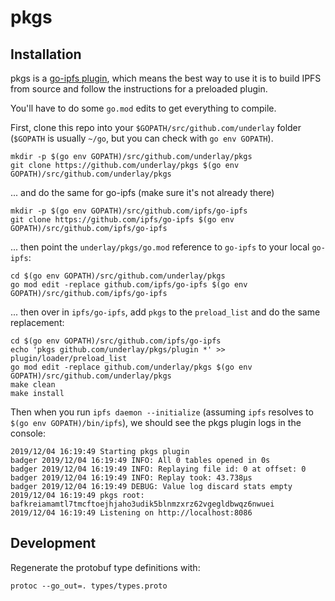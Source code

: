 # pkgs

## Installation

pkgs is a [go-ipfs plugin](https://github.com/ipfs/go-ipfs/blob/master/docs/plugins.md), which means the best way to use it is to build IPFS from source and follow the instructions for a preloaded plugin.

You'll have to do some `go.mod` edits to get everything to compile.

First, clone this repo into your `$GOPATH/src/github.com/underlay` folder (`$GOPATH` is usually `~/go`, but you can check with `go env GOPATH`).

```
mkdir -p $(go env GOPATH)/src/github.com/underlay/pkgs
git clone https://github.com/underlay/pkgs $(go env GOPATH)/src/github.com/underlay/pkgs
```

... and do the same for go-ipfs (make sure it's not already there)

```
mkdir -p $(go env GOPATH)/src/github.com/ipfs/go-ipfs
git clone https://github.com/ipfs/go-ipfs $(go env GOPATH)/src/github.com/ipfs/go-ipfs
```

... then point the `underlay/pkgs/go.mod` reference to `go-ipfs` to your local `go-ipfs`:

```
cd $(go env GOPATH)/src/github.com/underlay/pkgs
go mod edit -replace github.com/ipfs/go-ipfs $(go env GOPATH)/src/github.com/ipfs/go-ipfs
```

... then over in `ipfs/go-ipfs`, add `pkgs` to the `preload_list` and do the same replacement:

```
cd $(go env GOPATH)/src/github.com/ipfs/go-ipfs
echo 'pkgs github.com/underlay/pkgs/plugin *' >> plugin/loader/preload_list
go mod edit -replace github.com/underlay/pkgs $(go env GOPATH)/src/github.com/underlay/pkgs
make clean
make install
```

Then when you run `ipfs daemon --initialize` (assuming `ipfs` resolves to `$(go env GOPATH)/bin/ipfs`), we should see the pkgs plugin logs in the console:

```
2019/12/04 16:19:49 Starting pkgs plugin
badger 2019/12/04 16:19:49 INFO: All 0 tables opened in 0s
badger 2019/12/04 16:19:49 INFO: Replaying file id: 0 at offset: 0
badger 2019/12/04 16:19:49 INFO: Replay took: 43.738µs
badger 2019/12/04 16:19:49 DEBUG: Value log discard stats empty
2019/12/04 16:19:49 pkgs root: bafkreiamamtl7tmcftoejhjaho3udik5blnmzxrz62vgegldbwqz6nwuei
2019/12/04 16:19:49 Listening on http://localhost:8086
```

## Development

Regenerate the protobuf type definitions with:

```
protoc --go_out=. types/types.proto
```
